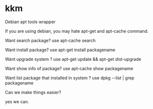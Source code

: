 kkm
===

Debian apt tools wrapper

If you are using debian, you may hate apt-get and apt-cache command.

Want search package? use apt-cache search

Want install package? use apt-get install packagename

Want upgrade system ? use apt-get update && apt-get dist-upgrade

Want show info of package? use apt-cache show packagename

Want list package that installed in system ? use dpkg --list | grep packagename

Can we make things easier?

yes we can.


